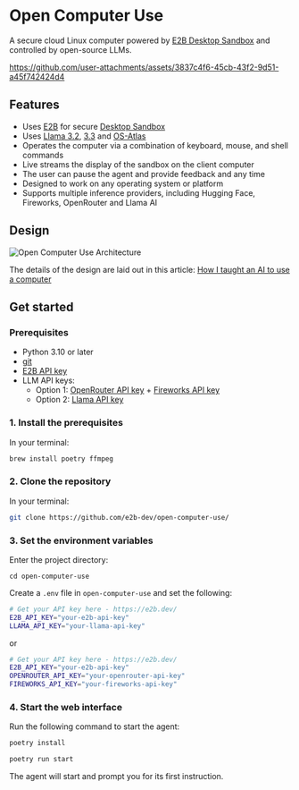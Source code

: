 # Open Computer Use

A secure cloud Linux computer powered by [E2B Desktop Sandbox](https://github.com/e2b-dev/desktop/) and controlled by open-source LLMs.

https://github.com/user-attachments/assets/3837c4f6-45cb-43f2-9d51-a45f742424d4

## Features

- Uses [E2B](https://e2b.dev) for secure [Desktop Sandbox](https://github.com/e2b-dev/desktop)
- Uses [Llama 3.2](https://www.llama.com/docs/model-cards-and-prompt-formats/llama3_2), [3.3](https://www.llama.com/docs/model-cards-and-prompt-formats/llama3_3/) and [OS-Atlas](https://osatlas.github.io/)
- Operates the computer via a combination of keyboard, mouse, and shell commands
- Live streams the display of the sandbox on the client computer
- The user can pause the agent and provide feedback and any time
- Designed to work on any operating system or platform
- Supports multiple inference providers, including Hugging Face, Fireworks, OpenRouter and Llama AI

## Design

![Open Computer Use Architecture](https://github.com/user-attachments/assets/3769808f-4a3d-422d-86ec-e6ebc1cc4513)

The details of the design are laid out in this article: [How I taught an AI to use a computer](https://blog.jamesmurdza.com/how-i-taught-an-ai-to-use-a-computer)

## Get started

### Prerequisites

- Python 3.10 or later
- [git](https://git-scm.com/)
- [E2B API key](https://e2b.dev/dashboard?tab=keys)
- LLM API keys:
    - Option 1: [OpenRouter API key](https://openrouter.ai/settings/keys) + [Fireworks API key](https://fireworks.ai/account/api-keys)
    - Option 2: [Llama API key](https://console.llamaapi.com/)

### 1. Install the prerequisites

In your terminal:

```sh
brew install poetry ffmpeg
```

### 2. Clone the repository

In your terminal:

```sh
git clone https://github.com/e2b-dev/open-computer-use/
```

### 3. Set the environment variables

Enter the project directory:

```
cd open-computer-use
```

Create a `.env` file in `open-computer-use` and set the following:

```sh
# Get your API key here - https://e2b.dev/
E2B_API_KEY="your-e2b-api-key"
LLAMA_API_KEY="your-llama-api-key"
```

or

```sh
# Get your API key here - https://e2b.dev/
E2B_API_KEY="your-e2b-api-key"
OPENROUTER_API_KEY="your-openrouter-api-key"
FIREWORKS_API_KEY="your-fireworks-api-key"
```

### 4. Start the web interface

Run the following command to start the agent:

```sh
poetry install
```

```sh
poetry run start
```

The agent will start and prompt you for its first instruction.
